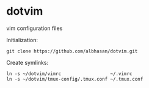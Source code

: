 # dotvim
vim configuration files

Initialization:

    git clone https://github.com/albhasan/dotvim.git

Create symlinks:

    ln -s ~/dotvim/vimrc                  ~/.vimrc
    ln -s ~/dotvim/tmux-config/.tmux.conf ~/.tmux.conf

